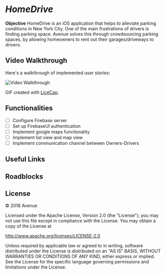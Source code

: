 # *HomeDrive*

**Objective** HomeDrive is an iOS application that helps to alleviate parking conditions in New York City. One of the main frustrations of drivers is finding parking space. Avenue solves this through crowdsourcing parking spaces, by allowing homeowners to rent out their garages/driveways to drivers.

## Video Walkthrough

Here's a walkthrough of implemented user stories:

<img src='https://i.imgur.com/cvZdBqp.gif' title='Video Walkthrough' width='' alt='Video Walkthrough' />

GIF created with [LiceCap](http://www.cockos.com/licecap/).

## Functionalities
- [ ] Configure Firebase server
- [ ] Set up FirebaseUI authentication
- [ ] Implement google maps functionality
- [ ] Implement list view and map view
- [ ] Implement communication channel between Owners-Drivers

## Useful Links


## Roadblocks


## License
© 2018 Avenue

Licensed under the Apache License, Version 2.0 (the "License"); you may not use this file except in compliance with the License. You may obtain a copy of the License at

http://www.apache.org/licenses/LICENSE-2.0

Unless required by applicable law or agreed to in writing, software distributed under the License is distributed on an "AS IS" BASIS, WITHOUT WARRANTIES OR CONDITIONS OF ANY KIND, either express or implied. See the License for the specific language governing permissions and limitations under the License.
